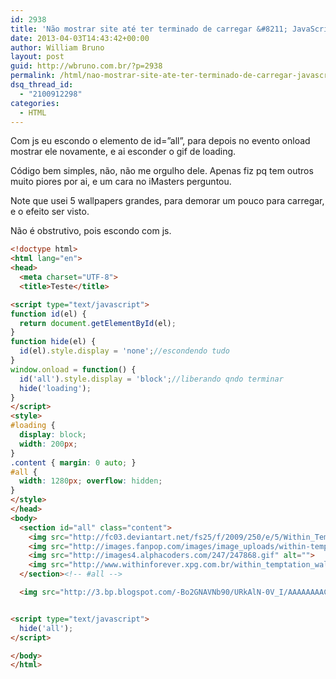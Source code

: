 ```yaml
---
id: 2938
title: 'Não mostrar site até ter terminado de carregar &#8211; JavaScript (loading)'
date: 2013-04-03T14:43:42+00:00
author: William Bruno
layout: post
guid: http://wbruno.com.br/?p=2938
permalink: /html/nao-mostrar-site-ate-ter-terminado-de-carregar-javascript-loading/
dsq_thread_id:
  - "2100912298"
categories:
  - HTML
---
```

Com js eu escondo o elemento de id=&#8221;all&#8221;, para depois no evento onload mostrar ele novamente, e ai esconder o gif de loading.

Código bem simples, não, não me orgulho dele. Apenas fiz pq tem outros muito piores por ai, e um cara no iMasters perguntou.

Note que usei 5 wallpapers grandes, para demorar um pouco para carregar, e o efeito ser visto.
  
Não é obstrutivo, pois escondo com js.

``` html
<!doctype html>
<html lang="en">
<head>
  <meta charset="UTF-8">
  <title>Teste</title>

<script type="text/javascript">
function id(el) {
  return document.getElementById(el);
}
function hide(el) {
  id(el).style.display = 'none';//escondendo tudo
}
window.onload = function() {
  id('all').style.display = 'block';//liberando qndo terminar
  hide('loading');
}
</script>
<style>
#loading { 
  display: block;
  width: 200px;
}
.content { margin: 0 auto; }
#all {
  width: 1280px; overflow: hidden;
}
</style>
</head>
<body>
  <section id="all" class="content">
    <img src="http://fc03.deviantart.net/fs25/f/2009/250/e/5/Within_Temptation___Utopia_by_KigaMistriver.jpg" alt="">
    <img src="http://images.fanpop.com/images/image_uploads/within-temptation-within-temptation-595989_1672_1417.jpg" alt="">
    <img src="http://images4.alphacoders.com/247/247868.gif" alt="">
    <img src="http://www.withinforever.xpg.com.br/within_temptation_wallpaper_3_1024x768.jpg" alt="">
  </section><!-- #all -->

  <img src="http://3.bp.blogspot.com/-Bo2GNAVNb90/URkAlN-0V_I/AAAAAAAACfs/VHFT6oP1ZTk/s1600/Loading+-+Carregando+%252826%2529.gif" alt="" id="loading" class="content"/>


<script type="text/javascript">
  hide('all');
</script>

</body>
</html>
```